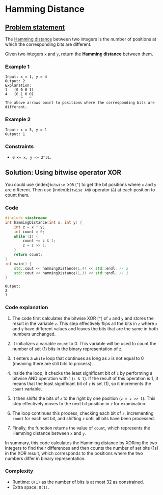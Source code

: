 # Hamming Distance

## [Problem statement](https://leetcode.com/problems/hamming-distance/)
The [Hamming distance](https://en.wikipedia.org/wiki/Hamming_distance) between two integers is the number of positions at which the corresponding bits are different.

Given two integers `x` and `y`, return the **Hamming distance** between them.

### Example 1
```text
Input: x = 1, y = 4
Output: 2
Explanation:
1   (0 0 0 1)
4   (0 1 0 0)
       ^   ^
The above arrows point to positions where the corresponding bits are different.
```

### Example 2
```text
Input: x = 3, y = 1
Output: 1
```
 

### Constraints

* `0 <= x, y <= 2^31`.

## Solution: Using bitwise operator XOR
You could use {index}`bitwise XOR` (`^`) to get the bit positions where `x` and `y` are different. Then use {index}`bitwise AND` operator (`&`) at each position to count them.

### Code
```cpp
#include <iostream>
int hammingDistance(int x, int y) {
    int z = x ^ y;
    int count = 0;
    while (z) {
        count += z & 1;
        z = z >> 1;
    }
    return count;
}
int main() {
    std::cout << hammingDistance(1,4) << std::endl; // 2
    std::cout << hammingDistance(1,3) << std::endl; // 1
}
```
```text
Output:
2
1
```

### Code explanation

1. The code first calculates the bitwise XOR (`^`) of `x` and `y` and stores the result in the variable `z`. This step effectively flips all the bits in `z` where `x` and `y` have different values and leaves the bits that are the same in both numbers unchanged.

2. It initializes a variable `count` to 0. This variable will be used to count the number of set (1) bits in the binary representation of `z`.

3. It enters a `while` loop that continues as long as `z` is not equal to 0 (meaning there are still bits to process).

4. Inside the loop, it checks the least significant bit of `z` by performing a bitwise AND operation with 1 (`z & 1`). If the result of this operation is 1, it means that the least significant bit of `z` is set (1), so it increments the `count` variable.

5. It then shifts the bits of `z` to the right by one position (`z = z >> 1`). This step effectively moves to the next bit position in `z` for examination.

6. The loop continues this process, checking each bit of `z`, incrementing `count` for each set bit, and shifting `z` until all bits have been processed.

7. Finally, the function returns the value of `count`, which represents the Hamming distance between `x` and `y`.

In summary, this code calculates the Hamming distance by XORing the two integers to find their differences and then counts the number of set bits (1s) in the XOR result, which corresponds to the positions where the two numbers differ in binary representation.

### Complexity
* Runtime: `O(1)` as the number of bits is at most 32 as constrained.
* Extra space: `O(1)`.




